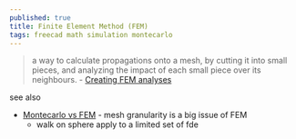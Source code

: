 ```yaml
---
published: true
title: Finite Element Method (FEM)
tags: freecad math simulation montecarlo
---
```

>  a way to calculate propagations onto a mesh, by cutting it into small pieces, and analyzing the impact of each small piece over its neighbours. - [Creating FEM analyses](https://wood-galaxy.gitbooks.io/un-guide-freecad/content/working_with_freecad/creating_fem_analyses.html)

see also
- [Montecarlo vs FEM](https://youtu.be/bZbuKOxH71o?t=243) - mesh granularity is a big issue of FEM
	- walk on sphere apply to a limited set of fde